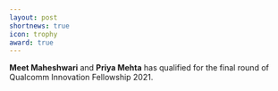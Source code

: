 ```yaml
---
layout: post
shortnews: true
icon: trophy
award: true
---
```


<b>Meet Maheshwari</b> and <b>Priya Mehta</b> has qualified for the final round of Qualcomm Innovation Fellowship 2021.